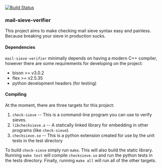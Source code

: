 [![Build Status](https://travis-ci.org/dburkart/mail-sieve-verifier.svg?branch=master)](https://travis-ci.org/dburkart/mail-sieve-verifier)

### mail-sieve-verifier 

This project aims to make checking mail sieve syntax easy and painless. Because breaking your sieve in production sucks.

#### Dependencies

`mail-sieve-verifier` minimally depends on having a modern C++ compiler, however there are some requirements
for developing on the project:

* bison >= v3.0.2
* flex >= v2.5.35
* python development headers (for testing)

#### Compiling

At the moment, there are three targets for this project:

1. `check-sieve` -- This is a command-line program you can use to verify sieves.
2. `libchecksieve.a` -- A statically linked library for embedding in other programs (like `check-sieve`).
3. `checksieve.so` -- This is a python extension created for use by the unit tests in the test directory

To build `check-sieve` simply run `make`. This will also build the static library. 
Running `make test` will compile `checksieve.so` and run the python tests in the tests directory.
Finally, running `make all` will run all of the other targets.